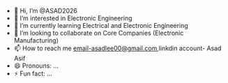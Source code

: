 - 👋 Hi, I’m @ASAD2026
- 👀 I’m interested in Electronic Engineering 
- 🌱 I’m currently learning Electrical and Electronic Engineering 
- 💞️ I’m looking to collaborate on Core Companies (Electronic Manufacturing)
- 📫 How to reach me email-asadlee00@gmail.com,linkdin account- Asad Asif
- 😄 Pronouns: ...
- ⚡ Fun fact: ...

<!---
ASAD2026/ASAD2026 is a ✨ special ✨ repository because its `README.md` (this file) appears on your GitHub profile.
You can click the Preview link to take a look at your changes.
--->
